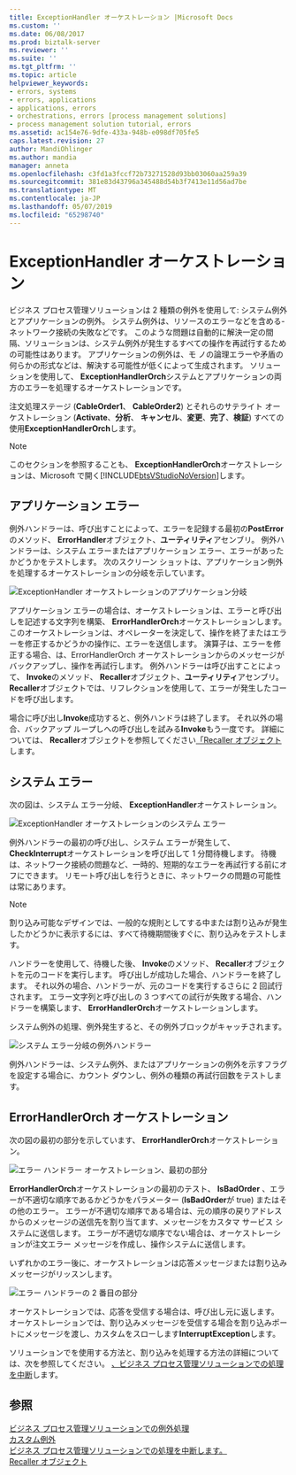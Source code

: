 ```yaml
---
title: ExceptionHandler オーケストレーション |Microsoft Docs
ms.custom: ''
ms.date: 06/08/2017
ms.prod: biztalk-server
ms.reviewer: ''
ms.suite: ''
ms.tgt_pltfrm: ''
ms.topic: article
helpviewer_keywords:
- errors, systems
- errors, applications
- applications, errors
- orchestrations, errors [process management solutions]
- process management solution tutorial, errors
ms.assetid: ac154e76-9dfe-433a-948b-e098df705fe5
caps.latest.revision: 27
author: MandiOhlinger
ms.author: mandia
manager: anneta
ms.openlocfilehash: c3fd1a3fccf72b73271528d93bb03060aa259a39
ms.sourcegitcommit: 381e83d43796a345488d54b3f7413e11d56ad7be
ms.translationtype: MT
ms.contentlocale: ja-JP
ms.lasthandoff: 05/07/2019
ms.locfileid: "65298740"
---
```

# <a name="the-exceptionhandler-orchestration"></a>ExceptionHandler オーケストレーション
ビジネス プロセス管理ソリューションは 2 種類の例外を使用して: システム例外とアプリケーションの例外。 システム例外は、リソースのエラーなどを含める-ネットワーク接続の失敗などです。 このような問題は自動的に解決一定の間隔、ソリューションは、システム例外が発生するすべての操作を再試行するための可能性はあります。 アプリケーションの例外は、モ ノの論理エラーや矛盾の何らかの形式などは、解決する可能性が低くによって生成されます。 ソリューションを使用して、 **ExceptionHandlerOrch**システムとアプリケーションの両方のエラーを処理するオーケストレーションです。  
  
 注文処理ステージ (**CableOrder1**、 **CableOrder2**) とそれらのサテライト オーケストレーション (**Activate**、**分析**、 **キャンセル**、**変更**、**完了**、**検証**) すべての使用**ExceptionHandlerOrch**します。  
  
> [!NOTE]
>  このセクションを参照することも、 **ExceptionHandlerOrch**オーケストレーションは、Microsoft で開く[!INCLUDE[btsVStudioNoVersion](../includes/btsvstudionoversion-md.md)]します。  
  
## <a name="application-errors"></a>アプリケーション エラー  
 例外ハンドラーは、呼び出すことによって、エラーを記録する最初の**PostError**のメソッド、 **ErrorHandler**オブジェクト、**ユーティリティ**アセンブリ。 例外ハンドラーは、システム エラーまたはアプリケーション エラー、エラーがあったかどうかをテストします。 次のスクリーン ショットは、アプリケーション例外を処理するオーケストレーションの分岐を示しています。  
  
 ![ExceptionHandler オーケストレーションのアプリケーション分岐](../core/media/applicationerrorbranchofexceptionhandler.gif "ApplicationErrorBranchofExceptionHandler")  
  
 アプリケーション エラーの場合は、オーケストレーションは、エラーと呼び出しを記述する文字列を構築、 **ErrorHandlerOrch**オーケストレーションします。 このオーケストレーションは、オペレーターを決定して、操作を終了またはエラーを修正するかどうかの操作に、エラーを送信します。 演算子は、エラーを修正する場合、は、ErrorHandlerOrch オーケストレーションからのメッセージがバックアップし、操作を再試行します。 例外ハンドラーは呼び出すことによって、 **Invoke**のメソッド、 **Recaller**オブジェクト、**ユーティリティ**アセンブリ。 **Recaller**オブジェクトでは、リフレクションを使用して、エラーが発生したコードを呼び出します。  
  
 場合に呼び出し**Invoke**成功すると、例外ハンドラは終了します。 それ以外の場合、バックアップ ループしへの呼び出しを試みる**Invoke**もう一度です。 詳細については、 **Recaller**オブジェクトを参照してください[「Recaller オブジェクト](../core/the-recaller-object.md)します。  
  
## <a name="system-errors"></a>システム エラー  
 次の図は、システム エラー分岐、 **ExceptionHandler**オーケストレーション。  
  
 ![ExceptionHandler オーケストレーションのシステム エラー](../core/media/systemerrorbranchofexceptionhandler.gif "SystemErrorBranchofExceptionHandler")  
  
 例外ハンドラーの最初の呼び出し、システム エラーが発生して、 **CheckInterrupt**オーケストレーションを呼び出して 1 分間待機します。 待機は、ネットワーク接続の問題など、一時的、短期的なエラーを再試行する前にオフにできます。 リモート呼び出しを行うときに、ネットワークの問題の可能性は常にあります。  
  
> [!NOTE]
>  割り込み可能なデザインでは、一般的な規則としてする中または割り込みが発生したかどうかに表示するには、すべて待機期間後すぐに、割り込みをテストします。  
  
 ハンドラーを使用して、待機した後、 **Invoke**のメソッド、 **Recaller**オブジェクトを元のコードを実行します。 呼び出しが成功した場合、ハンドラーを終了します。 それ以外の場合、ハンドラーが、元のコードを実行するさらに 2 回試行されます。 エラー文字列と呼び出しの 3 つすべての試行が失敗する場合、ハンドラーを構築します、 **ErrorHandlerOrch**オーケストレーションします。  
  
 システム例外の処理、例外発生すると、その例外ブロックがキャッチされます。  
  
 ![システム エラー分岐の例外ハンドラー](../core/media/exceptionhandlerofsystemerrorbranch.gif "ExceptionHandlerofSystemErrorBranch")  
  
 例外ハンドラーは、システム例外、またはアプリケーションの例外を示すフラグを設定する場合に、カウント ダウンし、例外の種類の再試行回数をテストします。  
  
## <a name="the-errorhandlerorch-orchestration"></a>ErrorHandlerOrch オーケストレーション  
 次の図の最初の部分を示しています、 **ErrorHandlerOrch**オーケストレーション。  
  
 ![エラー ハンドラー オーケストレーション、最初の部分](../core/media/errorhandlerfirstpart.gif "ErrorHandlerFirstPart")  
  
 **ErrorHandlerOrch**オーケストレーションの最初のテスト、 **IsBadOrder** 、エラーが不適切な順序であるかどうかをパラメーター (**IsBadOrder**が true) またはその他のエラー。 エラーが不適切な順序である場合は、元の順序の戻りアドレスからのメッセージの送信先を割り当てます、メッセージをカスタマ サービス システムに送信します。 エラーが不適切な順序でない場合は、オーケストレーションが注文エラー メッセージを作成し、操作システムに送信します。  
  
 いずれかのエラー後に、オーケストレーションは応答メッセージまたは割り込みメッセージがリッスンします。  
  
 ![エラー ハンドラーの 2 番目の部分](../core/media/errorhandlersecondpart.gif "ErrorHandlerSecondPart")  
  
 オーケストレーションでは、応答を受信する場合は、呼び出し元に返します。 オーケストレーションでは、割り込みメッセージを受信する場合を割り込みポートにメッセージを渡し、カスタムをスローします**InterruptException**します。  
  
 ソリューションでを使用する方法と、割り込みを処理する方法の詳細については、次を参照してください。 [、ビジネス プロセス管理ソリューションでの処理を中断](../core/interrupt-handling-in-the-business-process-management-solution.md)します。  
  
## <a name="see-also"></a>参照  
 [ビジネス プロセス管理ソリューションでの例外処理](../core/exception-handling-in-the-business-process-management-solution.md)   
 [カスタム例外](../core/custom-exceptions.md)   
 [ビジネス プロセス管理ソリューションでの処理を中断します。](../core/interrupt-handling-in-the-business-process-management-solution.md)   
 [Recaller オブジェクト](../core/the-recaller-object.md)